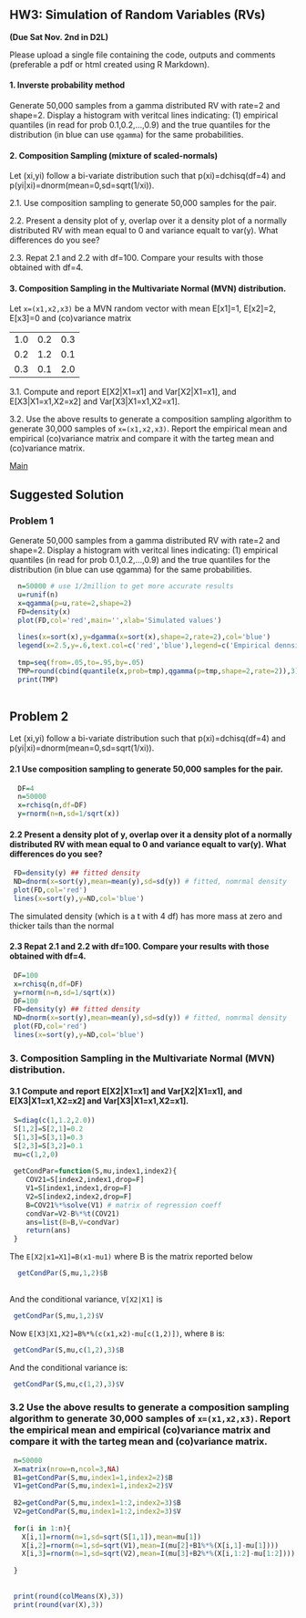 ## HW3: Simulation of Random Variables (RVs)

**(Due Sat Nov. 2nd in D2L)**

Please upload a single file containing the code, outputs and comments (preferable a pdf or html created using R Markdown).

#### 1. Inverste probability method

Generate 50,000 samples from a gamma distributed RV with rate=2 and shape=2. Display a histogram with veritcal lines indicating: (1) 
empirical quantiles (in read for prob 0.1,0.2,...,0.9) and the true quantiles for the distribution (in blue can use `qgamma`) for the same probabilities.


#### 2. Composition Sampling (mixture of scaled-normals)

Let (xi,yi) follow a bi-variate distribution such that p(xi)=dchisq(df=4) and p(yi|xi)=dnorm(mean=0,sd=sqrt(1/xi)). 

2.1. Use composition sampling to generate 50,000 samples for the pair.

2.2. Present a density plot of y, overlap over it a density plot of a normally distributed RV with mean equal to 0 and variance equalt to var(y). What differences do you see?

2.3. Repat 2.1 and 2.2 with df=100. Compare your results with those obtained with df=4.

#### 3. Composition Sampling in the Multivariate Normal (MVN) distribution.

Let `x=(x1,x2,x3)` be a MVN random vector with mean E[x1]=1, E[x2]=2, E[x3]=0 and (co)variance matrix

|   |   |   |
| ------------- |-------------| -----|
| 1.0 | 0.2 | 0.3|
| 0.2| 1.2 | 0.1 |
| 0.3 | 0.1 | 2.0 |


3.1. Compute and report E[X2|X1=x1] and Var[X2|X1=x1], and E[X3|X1=x1,X2=x2] and Var[X3|X1=x1,X2=x1].

3.2. Use the above results to generate a composition sampling algorithm to generate 30,000 samples of `x=(x1,x2,x3)`. Report the empirical mean and empirical (co)variance matrix and compare it with the tarteg mean and (co)variance matrix.



[Main](https://github.com/gdlc/STAT_COMP/blob/master/README.md)


## Suggested Solution

### Problem 1

Generate 50,000 samples from a gamma distributed RV with rate=2 and shape=2. Display a histogram with veritcal lines indicating: (1) empirical quantiles (in read for prob 0.1,0.2,...,0.9) and the true quantiles for the distribution (in blue can use qgamma) for the same probabilities.

```r 
  n=50000 # use 1/2million to get more accurate results
  u=runif(n)
  x=qgamma(p=u,rate=2,shape=2)
  FD=density(x)
  plot(FD,col='red',main='',xlab='Simulated values')
  
  lines(x=sort(x),y=dgamma(x=sort(x),shape=2,rate=2),col='blue')
  legend(x=2.5,y=.6,text.col=c('red','blue'),legend=c('Empirical dennsity of simulated values', 'Gamma(2,2) density'))
  
  tmp=seq(from=.05,to=.95,by=.05)
  TMP=round(cbind(quantile(x,prob=tmp),qgamma(p=tmp,shape=2,rate=2)),3)
  print(TMP)
  
```

## Problem 2


Let (xi,yi) follow a bi-variate distribution such that p(xi)=dchisq(df=4) and p(yi|xi)=dnorm(mean=0,sd=sqrt(1/xi)).

#### 2.1 Use composition sampling to generate 50,000 samples for the pair.


```r
  DF=4
  n=50000
  x=rchisq(n,df=DF)
  y=rnorm(n=n,sd=1/sqrt(x))

```


#### 2.2 Present a density plot of y, overlap over it a density plot of a normally distributed RV with mean equal to 0 and variance equalt to var(y). What differences do you see?

```r
 FD=density(y) ## fitted density
 ND=dnorm(x=sort(y),mean=mean(y),sd=sd(y)) # fitted, nomrmal density
 plot(FD,col='red')
 lines(x=sort(y),y=ND,col='blue')
```

The simulated density (which is a t with 4 df) has more mass at zero and thicker tails than the normal 

#### 2.3 Repat 2.1 and 2.2 with df=100. Compare your results with those obtained with df=4.

```r
 DF=100
 x=rchisq(n,df=DF)
 y=rnorm(n=n,sd=1/sqrt(x))
 DF=100
 FD=density(y) ## fitted density
 ND=dnorm(x=sort(y),mean=mean(y),sd=sd(y)) # fitted, nomrmal density
 plot(FD,col='red')
 lines(x=sort(y),y=ND,col='blue')
```

### 3. Composition Sampling in the Multivariate Normal (MVN) distribution.

#### 3.1 Compute and report E[X2|X1=x1] and Var[X2|X1=x1], and E[X3|X1=x1,X2=x2] and Var[X3|X1=x1,X2=x1].

```r
 S=diag(c(1,1.2,2.0))
 S[1,2]=S[2,1]=0.2
 S[1,3]=S[3,1]=0.3
 S[2,3]=S[3,2]=0.1
 mu=c(1,2,0)
 
 getCondPar=function(S,mu,index1,index2){
    COV21=S[index2,index1,drop=F]
    V1=S[index1,index1,drop=F]
    V2=S[index2,index2,drop=F]
    B=COV21%*%solve(V1) # matrix of regression coeff
    condVar=V2-B%*%t(COV21)
    ans=list(B=B,V=condVar)
    return(ans)
 }
 ```
 
The `E[X2|x1=X1]=B(x1-mu1)` where B is the matrix reported below
   
```r
  getCondPar(S,mu,1,2)$B
  
```

And the conditional variance, `V[X2|X1]` is

```r
 getCondPar(S,mu,1,2)$V
```

Now `E[X3|X1,X2]=B%*%(c(x1,x2)-mu[c(1,2)])`, where `B` is:

```r
 getCondPar(S,mu,c(1,2),3)$B
```

And the conditional variance is:

```r
 getCondPar(S,mu,c(1,2),3)$V
```
### 3.2 Use the above results to generate a composition sampling algorithm to generate 30,000 samples of `x=(x1,x2,x3)`. Report the empirical mean and empirical (co)variance matrix and compare it with the tarteg mean and (co)variance matrix.

```r
 n=50000
 X=matrix(nrow=n,ncol=3,NA)
 B1=getCondPar(S,mu,index1=1,index2=2)$B
 V1=getCondPar(S,mu,index1=1,index2=2)$V
 
 B2=getCondPar(S,mu,index1=1:2,index2=3)$B
 V2=getCondPar(S,mu,index1=1:2,index2=3)$V 
 
 for(i in 1:n){
   X[i,1]=rnorm(n=1,sd=sqrt(S[1,1]),mean=mu[1])
   X[i,2]=rnorm(n=1,sd=sqrt(V1),mean=I(mu[2]+B1%*%(X[i,1]-mu[1])))
   X[i,3]=rnorm(n=1,sd=sqrt(V2),mean=I(mu[3]+B2%*%(X[i,1:2]-mu[1:2])))
   
 }
 
 
 print(round(colMeans(X),3))
 print(round(var(X),3))
   
```


